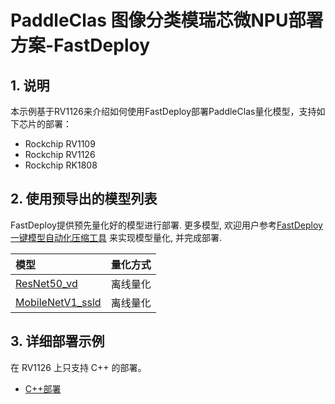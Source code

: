 
# PaddleClas 图像分类模瑞芯微NPU部署方案-FastDeploy

## 1. 说明  
本示例基于RV1126来介绍如何使用FastDeploy部署PaddleClas量化模型，支持如下芯片的部署：  
- Rockchip RV1109
- Rockchip RV1126
- Rockchip RK1808

## 2. 使用预导出的模型列表  

FastDeploy提供预先量化好的模型进行部署. 更多模型, 欢迎用户参考[FastDeploy 一键模型自动化压缩工具](https://github.com/PaddlePaddle/FastDeploy/tree/develop/tools/common_tools/auto_compression) 来实现模型量化, 并完成部署.


| 模型            | 量化方式 |
|:---------------| :----- |
| [ResNet50_vd](https://bj.bcebos.com/paddlehub/fastdeploy/resnet50_vd_ptq.tar)            | 离线量化 |
| [MobileNetV1_ssld](https://bj.bcebos.com/paddlehub/fastdeploy/mobilenetv1_ssld_ptq.tar)  | 离线量化 |

## 3. 详细部署示例
在 RV1126 上只支持 C++ 的部署。
- [C++部署](cpp)
